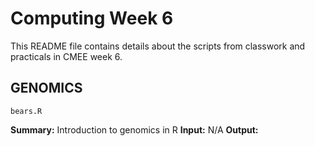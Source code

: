 # Computing Week 6

This README file contains details about the scripts from classwork and practicals in CMEE week 6.

## GENOMICS

    bears.R

**Summary:** Introduction to genomics in R
**Input:** N/A
**Output:** 
